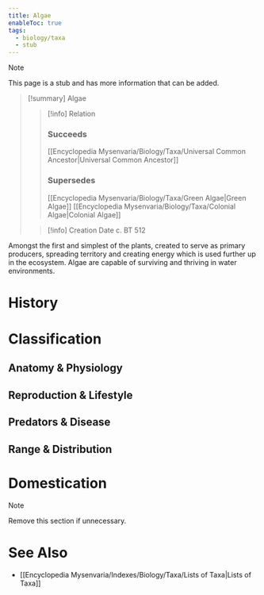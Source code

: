 ```yaml
---
title: Algae
enableToc: true
tags:
  - biology/taxa
  - stub
---
```


> [!note]
> This page is a stub and has more information that can be added.

> [!summary] Algae
> > [!info] Relation
> > ### Succeeds
> > [[Encyclopedia Mysenvaria/Biology/Taxa/Universal Common Ancestor|Universal Common Ancestor]]
> > ### Supersedes
> > [[Encyclopedia Mysenvaria/Biology/Taxa/Green Algae|Green Algae]]
> > [[Encyclopedia Mysenvaria/Biology/Taxa/Colonial Algae|Colonial Algae]]
>
> > [!info] Creation Date
> > c. BT 512

Amongst the first and simplest of the plants, created to serve as primary producers, spreading territory and creating energy which is used further up in the ecosystem. Algae are capable of surviving and thriving in water environments.
# History

# Classification
## Anatomy & Physiology

## Reproduction & Lifestyle

## Predators & Disease

## Range & Distribution

# Domestication

> [!note]
> Remove this section if unnecessary.
# See Also
- [[Encyclopedia Mysenvaria/Indexes/Biology/Taxa/Lists of Taxa|Lists of Taxa]]